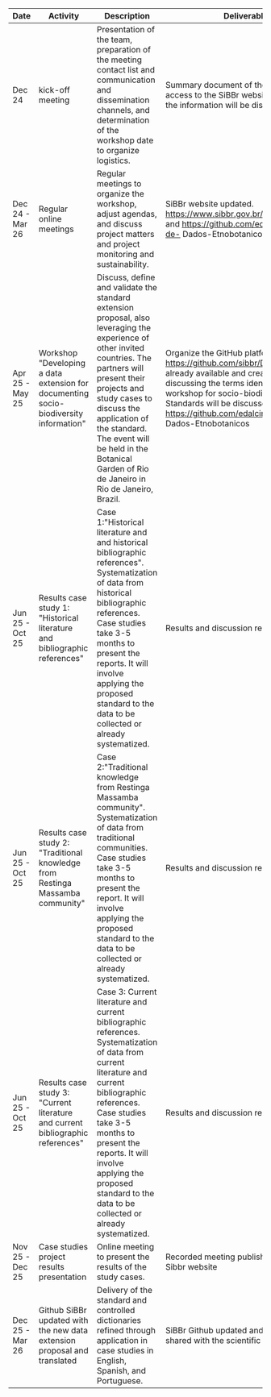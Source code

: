 
| Date | Activity | Description | Deliverable |
| --- | --- | --- | --- |
| Dec 24 | kick-off meeting | Presentation of the team, preparation of the meeting contact list and communication and dissemination channels, and determination of the workshop date to organize logistics.| Summary document of the meeting and access to the SiBBr website link where the information will be disclosed. |
| Dec 24 - Mar 26  | Regular online meetings | Regular meetings to organize the workshop, adjust agendas, and discuss project matters and project monitoring and sustainability. | SiBBr website updated. https://www.sibbr.gov.br/page/cesp.html and https://github.com/edalcin/Estrutura-de- Dados-Etnobotanicos |
| Apr 25 - May 25 | Workshop "Developing a data extension for documenting socio- biodiversity information"  | Discuss, define and validate the standard extension proposal, also leveraging the experience of other invited countries. The partners will present their projects and study cases to discuss the application of the standard. The event will be held in the Botanical Garden of Rio de Janeiro in Rio de Janeiro, Brazil.  | Organize the GitHub platform at https://github.com/sibbr/DarwinCoreBrasil already available and create a new one for discussing the terms identified during the workshop for socio-biodiversity data. Standards will be discussed in github - https://github.com/edalcin/Estrutura-de- Dados-Etnobotanicos  |
| Jun 25 - Oct 25 | Results case study 1: "Historical literature and bibliographic references"  | Case 1:"Historical literature and and historical bibliographic references". Systematization of data from historical bibliographic references. Case studies take 3-5 months to present the reports. It will involve applying the proposed standard to the data to be collected or already systematized. | Results and discussion report. |
| Jun 25 - Oct 25 | Results case study 2: "Traditional knowledge from Restinga Massamba community"  | Case 2:"Traditional knowledge from Restinga Massamba community". Systematization of data from traditional communities. Case studies take 3-5 months to present the report. It will involve applying the proposed standard to the data to be collected or already systematized.  | Results and discussion report. |
| Jun 25 - Oct 25 | Results case study 3: "Current literature and current bibliographic references" | Case 3: Current literature and current bibliographic references. Systematization of data from current literature and current bibliographic references. Case studies take 3-5 months to present the reports. It will involve applying the proposed standard to the data to be collected or already systematized. | Results and discussion report. |
| Nov 25 - Dec 25 | Case studies project results presentation | Online meeting to present the results of the study cases. | Recorded meeting published through Sibbr website |
| Dec 25 - Mar 26 | Github SiBBr updated with the new data extension proposal and translated | Delivery of the standard and controlled dictionaries refined through application in case studies in English, Spanish, and Portuguese.  | SiBBr Github updated and translated to be shared with the scientific community.  |
